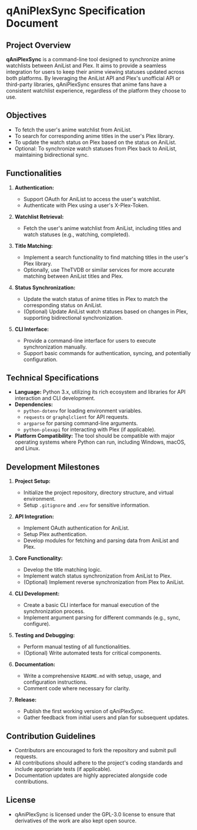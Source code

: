 # qAniPlexSync Specification Document

## Project Overview

**qAniPlexSync** is a command-line tool designed to synchronize anime watchlists between AniList and Plex. It aims to provide a seamless integration for users to keep their anime viewing statuses updated across both platforms. By leveraging the AniList API and Plex's unofficial API or third-party libraries, qAniPlexSync ensures that anime fans have a consistent watchlist experience, regardless of the platform they choose to use.

## Objectives

- To fetch the user's anime watchlist from AniList.
- To search for corresponding anime titles in the user's Plex library.
- To update the watch status on Plex based on the status on AniList.
- Optional: To synchronize watch statuses from Plex back to AniList, maintaining bidirectional sync.

## Functionalities

1. **Authentication:**
   - Support OAuth for AniList to access the user's watchlist.
   - Authenticate with Plex using a user's X-Plex-Token.

2. **Watchlist Retrieval:**
   - Fetch the user's anime watchlist from AniList, including titles and watch statuses (e.g., watching, completed).

3. **Title Matching:**
   - Implement a search functionality to find matching titles in the user's Plex library.
   - Optionally, use TheTVDB or similar services for more accurate matching between AniList titles and Plex.

4. **Status Synchronization:**
   - Update the watch status of anime titles in Plex to match the corresponding status on AniList.
   - (Optional) Update AniList watch statuses based on changes in Plex, supporting bidirectional synchronization.

5. **CLI Interface:**
   - Provide a command-line interface for users to execute synchronization manually.
   - Support basic commands for authentication, syncing, and potentially configuration.

## Technical Specifications

- **Language:** Python 3.x, utilizing its rich ecosystem and libraries for API interaction and CLI development.
- **Dependencies:**
  - `python-dotenv` for loading environment variables.
  - `requests` or `graphqlclient` for API requests.
  - `argparse` for parsing command-line arguments.
  - `python-plexapi` for interacting with Plex (if applicable).
- **Platform Compatibility:** The tool should be compatible with major operating systems where Python can run, including Windows, macOS, and Linux.

## Development Milestones

1. **Project Setup:**
   - Initialize the project repository, directory structure, and virtual environment.
   - Setup `.gitignore` and `.env` for sensitive information.

2. **API Integration:**
   - Implement OAuth authentication for AniList.
   - Setup Plex authentication.
   - Develop modules for fetching and parsing data from AniList and Plex.

3. **Core Functionality:**
   - Develop the title matching logic.
   - Implement watch status synchronization from AniList to Plex.
   - (Optional) Implement reverse synchronization from Plex to AniList.

4. **CLI Development:**
   - Create a basic CLI interface for manual execution of the synchronization process.
   - Implement argument parsing for different commands (e.g., sync, configure).

5. **Testing and Debugging:**
   - Perform manual testing of all functionalities.
   - (Optional) Write automated tests for critical components.

6. **Documentation:**
   - Write a comprehensive `README.md` with setup, usage, and configuration instructions.
   - Comment code where necessary for clarity.

7. **Release:**
   - Publish the first working version of qAniPlexSync.
   - Gather feedback from initial users and plan for subsequent updates.

## Contribution Guidelines

- Contributors are encouraged to fork the repository and submit pull requests.
- All contributions should adhere to the project's coding standards and include appropriate tests (if applicable).
- Documentation updates are highly appreciated alongside code contributions.

## License

- qAniPlexSync is licensed under the GPL-3.0 license to ensure that derivatives of the work are also kept open source.
